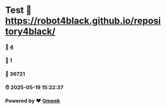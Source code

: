 # Test :link: https://robot4black.github.io/repository4black/ 
### :page_facing_up: [4](https://robot4black.github.io/repository4black//tag.html) 
### :speech_balloon: 1 
### :hibiscus: 36721 
### :alarm_clock: 2025-05-19 15:22:37 
### Powered by :heart: [Gmeek](https://github.com/Meekdai/Gmeek)
